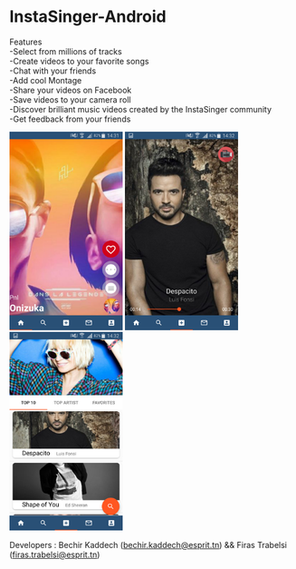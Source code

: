 # InstaSinger-Android


Features </br>
-Select from millions of tracks </br>
-Create videos to your favorite songs </br>
-Chat with your friends </br>
-Add cool Montage </br>
-Share your videos on Facebook </br>
-Save videos to your camera roll  </br>
-Discover brilliant music videos created by the InstaSinger community </br>
-Get feedback from your friends </br>


<div>
 <img src="https://github.com/bachra1993/InstaSinger-Android/blob/master/18789034_10210933857455726_74681579_o.png" width="200" height="350">
       <img src="https://github.com/bachra1993/InstaSinger-Android/blob/master/18836153_10210933850335548_417199852_o.png" width="200" height="350">
   <img src="https://github.com/bachra1993/InstaSinger-Android/blob/master/18767298_10210933854455651_253789128_o.png" width="200" height="350">
   
 
   
  
  </div>
  
   Developers : Bechir Kaddech (bechir.kaddech@esprit.tn) && Firas Trabelsi (firas.trabelsi@esprit.tn) 
